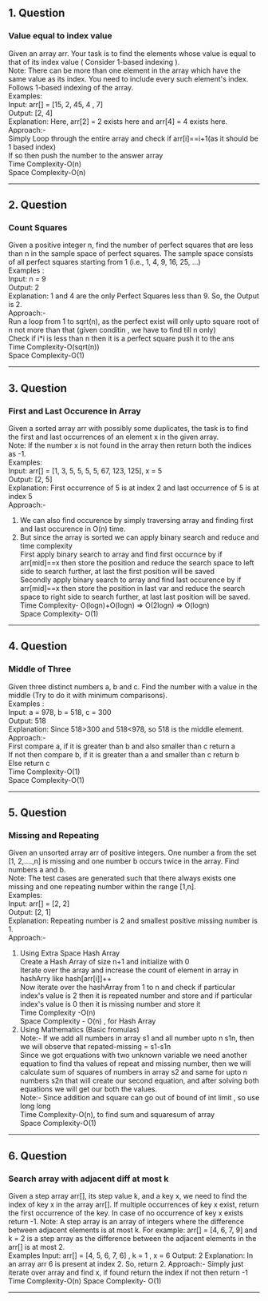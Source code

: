 ## 1. Question <br>
### Value equal to index value <br>
Given an array arr. Your task is to find the elements whose value is equal to that of its index value ( Consider 1-based indexing ). <br>
Note: There can be more than one element in the array which have the same value as its index. You need to include every such element's index. Follows 1-based indexing of the array. <br>
Examples: <br>
Input: arr[] = [15, 2, 45, 4 , 7] <br>
Output: [2, 4] <br>
Explanation: Here, arr[2] = 2 exists here and arr[4] = 4 exists here. <br>
Approach:- <br>
Simply Loop through the entire array and check if arr[i]==i+1(as it should be 1 based index)  <br>
If so then push the number to the answer array <br>
Time Complexity-O(n) <br>
Space Complexity-O(n) <br>

____________________________________________________________________________________


## 2. Question <br>
### Count Squares <br>
Given a positive integer n, find the number of perfect squares that are less than n in the sample space of perfect squares. The sample space consists of all perfect squares starting from 1 (i.e., 1, 4, 9, 16, 25, …) <br>
Examples : <br>
Input: n = 9 <br>
Output: 2 <br>
Explanation: 1 and 4 are the only Perfect Squares less than 9. So, the Output is 2. <br>
Approach:- <br>
Run a loop from 1 to sqrt(n), as the perfect exist will only upto square root of n not more than that (given conditin , we have to find till n only) <br>
Check if i*i is less than n then it is a perfect square push it to the ans <br>
Time Complexity-O(sqrt(n)) <br>
Space Complexity-O(1) <br>

_______________________________________________________________________________________________


## 3. Question <br>
### First and Last Occurence in Array <br>
Given a sorted array arr with possibly some duplicates, the task is to find the first and last occurrences of an element x in the given array.  <br>
Note: If the number x is not found in the array then return both the indices as -1.  <br>
Examples:  <br>
Input: arr[] = [1, 3, 5, 5, 5, 5, 67, 123, 125], x = 5  <br>
Output: [2, 5]  <br>
Explanation: First occurrence of 5 is at index 2 and last occurrence of 5 is at index 5  <br>
Approach:-  <br>
1. We can also find occurence by simply traversing array and finding first and last occurence in O(n) time.  <br>
2. But since the array is sorted we can apply binary search and reduce and time complexity  <br>
First apply binary search to array and find first occurnce by if arr[mid]==x then store the position and reduce the search space to left side to search further, at last the first position will be saved  <br>
Secondly apply binary search to array and find last occurence by if arr[mid]==x then store the position in last var and reduce the search space to right side to search further, at last last position will be saved.  <br>
Time Complexity- O(logn)+O(logn) => O(2logn) => O(logn)  <br>
Space Complexity- O(1)  <br>

______________________________________________________________________________________________________


## 4. Question <br>
### Middle of Three <br>
Given three distinct numbers a, b and c. Find the number with a value in the middle (Try to do it with minimum comparisons). <br>
Examples : <br>
Input: a = 978, b = 518, c = 300 <br>
Output: 518 <br>
Explanation: Since 518>300 and 518<978, so 518 is the middle element. <br>
Approach:- <br>
First compare a, if it is greater than b and also smaller than c return a <br>
If not then compare b, if it is greater than a and smaller than c return b <br>
Else return c <br>
Time Complexity-O(1) <br>
Space Complexity-O(1) <br>

_______________________________________________________________________________________________________

## 5. Question <br>
### Missing and Repeating <br>
Given an unsorted array arr of positive integers. One number a from the set [1, 2,....,n] is missing and one number b occurs twice in the array. Find numbers a and b. <br>
Note: The test cases are generated such that there always exists one missing and one repeating number within the range [1,n]. <br>
Examples: <br>
Input: arr[] = [2, 2] <br>
Output: [2, 1] <br>
Explanation: Repeating number is 2 and smallest positive missing number is 1. <br>
Approach:- <br>
1. Using Extra Space Hash Array <br>
Create a Hash Array of size n+1 and initialize with 0 <br>
Iterate over the array and increase the count of element in array in hashArry like hash[arr[i]]++ <br>
Now iterate over the hashArray from 1 to n and check if particular index's value is 2 then it is repeated number and store and if particular index's value is 0 then it is missing number and store it <br>
Time Complexity -O(n) <br>
Space Complexity - O(n) , for Hash Array <br>
2. Using Mathematics (Basic fromulas) <br>
Note:- If we add all numbers in array s1 and all number upto n s1n, then we will observe that repated-missing = s1-s1n <br>
Since we got erquations with two unknown variable we need another equation to find tha values of repeat and missing number, then we will calculate sum of squares of numbers in array s2 and same for  upto n numbers s2n that will create our second equation, and after solving both equations we will get our both the values. <br>
Note:- Since addition and square can go out of bound of int limit , so use long long <br>
Time Complexity-O(n), to find sum and squaresum of array <br>
Space Complexity-O(1) <br>
 
______________________________________________________________________________________________________


## 6. Question
### Search array with adjacent diff at most k
Given a step array arr[], its step value k, and a key x, we need to find the index of key x in the array arr[]. If multiple occurrences of key x exist, return the first occurrence of the key. In case of no occurrence of key x exists return -1.
Note: A step array is an array of integers where the difference between adjacent elements is at most k. For example: arr[] = [4, 6, 7, 9] and k = 2 is a step array as the difference between the adjacent elements in the arr[] is at most 2.  
Examples
Input: arr[] = [4, 5, 6, 7, 6] , k = 1 , x = 6
Output: 2
Explanation: In an array arr 6 is present at index 2. So, return 2.
Approach:-
Simply just iterate over array and find x, if found return the index if not then return -1
Time Complexity-O(n)
Space Complexity- O(1)

____________________________________________________________________________________________________________



